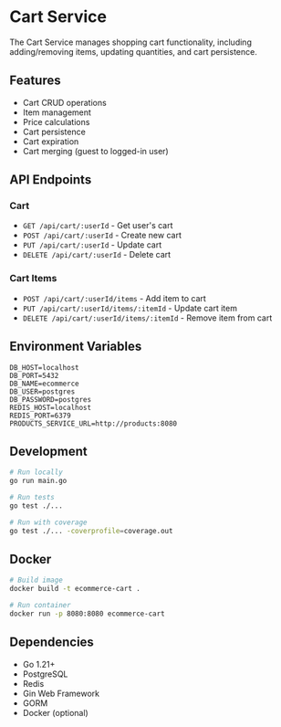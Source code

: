 # Cart Service

The Cart Service manages shopping cart functionality, including adding/removing items, updating quantities, and cart persistence.

## Features

- Cart CRUD operations
- Item management
- Price calculations
- Cart persistence
- Cart expiration
- Cart merging (guest to logged-in user)

## API Endpoints

### Cart

- `GET /api/cart/:userId` - Get user's cart
- `POST /api/cart/:userId` - Create new cart
- `PUT /api/cart/:userId` - Update cart
- `DELETE /api/cart/:userId` - Delete cart

### Cart Items

- `POST /api/cart/:userId/items` - Add item to cart
- `PUT /api/cart/:userId/items/:itemId` - Update cart item
- `DELETE /api/cart/:userId/items/:itemId` - Remove item from cart

## Environment Variables

```env
DB_HOST=localhost
DB_PORT=5432
DB_NAME=ecommerce
DB_USER=postgres
DB_PASSWORD=postgres
REDIS_HOST=localhost
REDIS_PORT=6379
PRODUCTS_SERVICE_URL=http://products:8080
```

## Development

```bash
# Run locally
go run main.go

# Run tests
go test ./...

# Run with coverage
go test ./... -coverprofile=coverage.out
```

## Docker

```bash
# Build image
docker build -t ecommerce-cart .

# Run container
docker run -p 8080:8080 ecommerce-cart
```

## Dependencies

- Go 1.21+
- PostgreSQL
- Redis
- Gin Web Framework
- GORM
- Docker (optional)
